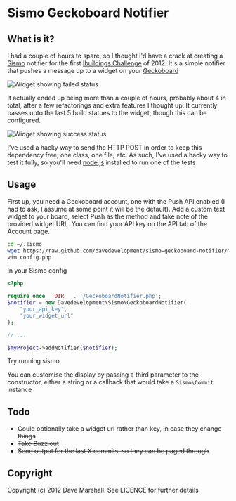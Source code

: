 Sismo Geckoboard Notifier
=========================

What is it?
-----------

I had a couple of hours to spare, so I thought I'd have a crack at creating a
[Sismo](https://github.com/fabpot/Sismo) notifier for the first [Ibuildings
Challenge](http://ibuildings.com/challenge) of 2012. It's a simple notifier that
pushes a message up to a widget on your [Geckoboard](http://geckoboard.com)

![Widget showing failed status](http://i.imgur.com/9LYKM.png)

It actually ended up being more than a couple of hours, probably about 4 in
total, after a few refactorings and extra features I thought up. It currently
passes upto the last 5 build statues to the widget, though this can be
configured.

![Widget showing success status](http://i.imgur.com/KXtPh.png)

I've used a hacky way to send the HTTP POST in order to keep this dependency
free, one class, one file, etc. As such, I've used a hacky way to test it fully,
so you'll need [node.js](http://nodejs.org) installed to run one of the tests


Usage
-----

First up, you need a Geckoboard account, one with the Push API enabled (I had to
ask, I assume at some point it will be the default). Add a custom text widget to
your board, select Push as the method and take note of the provided widget URL.
You can find your API key on the API tab of the Account page.

``` bash
cd ~/.sismo
wget https://raw.github.com/davedevelopment/sismo-geckoboard-notifier/master/src/Davedevelopment/Sismo/GeckoboardNotifier.php
vim config.php

```

In your Sismo config

``` php
<?php

require_once __DIR__ . '/GeckoboardNotifier.php';
$notifier = new Davedevelopment\Sismo\GeckoboardNotifier(
    "your_api_key", 
    "your_widget_url"
); 

// ...

$myProject->addNotifier($notifier);

```

Try running sismo

You can customise the display by passing a third parameter to the constructor,
either a string or a callback that would take a `Sismo\Commit` instance

Todo
----

* <del>Could optionally take a widget url rather than key, in case they change things</del>
* <del>Take Buzz out</del>
* <del>Send output for the last X commits, so they can be paged through</del>

Copyright
---------

Copyright (c) 2012 Dave Marshall. See LICENCE for further details
